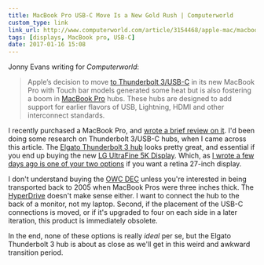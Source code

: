 ```yaml
---
title: MacBook Pro USB-C Move Is a New Gold Rush | Computerworld
custom_type: link
link_url: http://www.computerworld.com/article/3154468/apple-mac/macbook-pro-usb-c-move-is-a-new-gold-rush.html
tags: [displays, MacBook pro, USB-C]
date: 2017-01-16 15:08
---
```

Jonny Evans writing for *Computerworld*:

> Apple’s decision to move [to Thunderbolt 3/USB-C](http://www.computerworld.com/article/3144518/apple-mac/10-reasons-to-love-the-usb-c-ports-on-the-new-macbook-pro.html) in its new MacBook Pro with Touch bar models generated some heat but is also fostering a boom in [MacBook Pro](http://www.apple.com/macbook-pro/) hubs. These hubs are designed to add support for earlier flavors of USB, Lightning, HDMI and other interconnect standards.

I recently purchased a MacBook Pro, and [wrote a brief review on it][7185-0001]. I'd been doing some research on Thunderbolt 3/USB-C hubs, when I came across this article. The [Elgato Thunderbolt 3 hub](https://www.elgato.com/en/dock/thunderbolt-3) looks pretty great, and essential if you end up buying the new [LG UltraFine 5K Display][7185-0002]. Which, as [I wrote a few days ago is one of your two options][7185-0003] if you want a retina 27-inch display.

I don't understand buying the [OWC DEC](https://www.owcdigital.com/DEC/) unless you're interested in being transported back to 2005 when MacBook Pros were three inches thick. The [HyperDrive](https://www.kickstarter.com/projects/hypershop/hyperdrivetm-compact-thunderbolt-3-usb-c-hub-for-m) doesn't make sense either. I want to connect the hub to the back of a monitor, not my laptop. Second, if the placement of the USB-C connections is moved, or if it's upgraded to four on each side in a later iteration, this product is immediately obsolete.

In the end, none of these options is really *ideal* per se, but the Elgato Thunderbolt 3 hub is about as close as we'll get in this weird and awkward transition period.

[7185-0001]: https://theboldreport.net/2016/12/my-brief-review-of-the-2016-macbook-pro-with-touch-bar/
[7185-0002]: https://www.apple.com/shop/product/HKN62LL/A/lg-ultrafine-5k-display
[7185-0003]: https://theboldreport.net/2017/01/displays-for-designers-and-developers-bjango/
